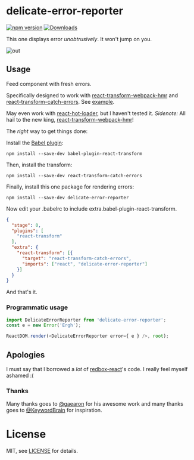 # delicate-error-reporter

[![npm version][npm-image]][npm-url]
[![Downloads][downloads-image]][downloads-url]

This one displays error *unobtrusively*. It won't jump on you.

![out](https://cloud.githubusercontent.com/assets/4025/9697171/46fb6132-538b-11e5-8890-4afa75fcc372.gif)


## Usage

Feed component with fresh errors.

Specifically designed to work with [react-transform-webpack-hmr](https://github.com/gaearon/react-transform-webpack-hmr) and
[react-transform-catch-errors](https://github.com/gaearon/react-transform-catch-errors).
See [example](examples/babel-plugin-react-transform).

May even work with [react-hot-loader](https://github.com/gaearon/react-hot-loader), but I haven't tested it.
*Sidenote:* All hail to the new king, [react-transform-webpack-hmr](https://github.com/gaearon/react-transform-webpack-hmr)!

The *right* way to get things done:

Install the [Babel plugin](https://raw.githubusercontent.com/gaearon/babel-plugin-react-transform):

```
npm install --save-dev babel-plugin-react-transform
```

Then, install the transform:

```
npm install --save-dev react-transform-catch-errors
```

Finally, install this one package for rendering errors:

```
npm install --save-dev delicate-error-reporter
```

Now edit your .babelrc to include extra.babel-plugin-react-transform.

```json
{
  "stage": 0,
  "plugins": [
    "react-transform"
  ],
  "extra": {
    "react-transform": [{
      "target": "react-transform-catch-errors",
      "imports": ["react", "delicate-error-reporter"]
    }]
  }
}
```

And that's it.

### Programmatic usage

```javascript
import DelicateErrorReporter from 'delicate-error-reporter';
const e = new Error('Ergh');

ReactDOM.render(<DelicateErrorReporter error={ e } />, root);
```

## Apologies

I must say that I borrowed a *lot* of [redbox-react](https://github.com/KeywordBrain/redbox-react)'s code. I really feel myself ashamed :(

### Thanks

Many thanks goes to [@gaearon](https://github.com/gaearon/) for his awesome work and many thanks goes to [@KeywordBrain](https://github.com/KeywordBrain/) for inspiration.

# License

MIT, see [LICENSE](LICENSE) for details.

[npm-image]: https://img.shields.io/npm/v/delicate-error-reporter.svg?style=flat-square
[npm-url]: https://npmjs.org/package/delicate-error-reporter
[downloads-image]: http://img.shields.io/npm/dm/delicate-error-reporter.svg?style=flat-square
[downloads-url]: https://npmjs.org/package/delicate-error-reporter
